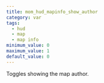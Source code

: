 ```yaml
---
title: mom_hud_mapinfo_show_author
category: var
tags:
  - hud
  - map
  - map info
minimum_value: 0
maximum_value: 1
default_value: 0
---
```


Toggles showing the map author.